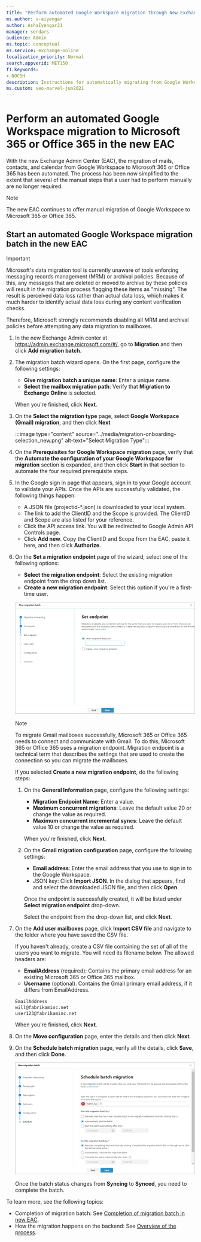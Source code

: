 ```yaml
---
title: "Perform automated Google Workspace migration through New Exchange Admin Center"
ms.author: v-aiyengar
author: AshaIyengar21
manager: serdars
audience: Admin
ms.topic: conceptual
ms.service: exchange-online
localization_priority: Normal
search.appverid: MET150
f1.keywords:
- NOCSH
description: Instructions for automatically migrating from Google Workspace to Microsoft 365 or Office 365 in stages by migrating users in batches in new EAC.
ms.custom: seo-marvel-jun2021
---
```


# Perform an automated Google Workspace migration to Microsoft 365 or Office 365 in the new EAC

With the new Exchange Admin Center (EAC), the migration of mails, contacts, and calendar from Google Workspace to Microsoft 365 or Office 365 has been automated. The process has been now simplified to the extent that several of the manual steps that a user had to perform manually are no longer required.

> [!NOTE]
> The new EAC continues to offer manual migration of Google Workspace to Microsoft 365 or Office 365.

## Start an automated Google Workspace migration batch in the new EAC

> [!IMPORTANT]
> Microsoft's data migration tool is currently unaware of tools enforcing messaging records management (MRM) or archival policies. Because of this, any messages that are deleted or moved to archive by these policies will result in the migration process flagging these items as "missing". The result is perceived data loss rather than actual data loss, which makes it much harder to identify actual data loss during any content verification checks.
>
> Therefore, Microsoft strongly recommends disabling all MRM and archival policies before attempting any data migration to mailboxes.

1. In the new Exchange Admin center at <https://admin.exchange.microsoft.com/#/>, go to **Migration** and then click **Add migration batch**.

2. The migration batch wizard opens. On the first page, configure the following settings:
   - **Give migration batch a unique name**: Enter a unique name.
   - **Select the mailbox migration path**: Verify that **Migration to Exchange Online** is selected.

   When you're finished, click **Next**.

3. On the **Select the migration type** page, select **Google Workspace (Gmail) migration**, and then click **Next**

   :::image type="content" source="../media/migration-onboarding-selection_new.png" alt-text="Select Migration Type":::

4. On the **Prerequisites for Google Workspace migration** page, verify that the **Automate the configuration of your Google Workspace for migration** section is expanded, and then click **Start** in that section to automate the four required prerequisite steps.

5. In the Google sign in page that appears, sign in to your Google account to validate your APIs. Once the APIs are successfully validated, the following things happen:
   - A JSON file (projectid-*.json) is downloaded to your local system.
   - The link to add the ClientID and the Scope is provided. The ClientID and Scope are also listed for your reference.
   - Click the API access link. You will be redirected to Google Admin API Controls page.
   - Click **Add new**. Copy the ClientID and Scope from the EAC, paste it here, and then click **Authorize**.

6. On the **Set a migration endpoint** page of the wizard, select one of the following options:
   - **Select the migration endpoint**: Select the existing migration endpoint from the drop down list.
   - **Create a new migration endpoint**: Select this option if you're a first-time user.

   ![Set endpoint](../media/migration-endpoint-selection.png)

   > [!NOTE]
   > To migrate Gmail mailboxes successfully, Microsoft 365 or Office 365 needs to connect and communicate with Gmail. To do this, Microsoft 365 or Office 365 uses a migration endpoint. Migration endpoint is a technical term that describes the settings that are used to create the connection so you can migrate the mailboxes.

   If you selected **Create a new migration endpoint**, do the following steps:

   1. On the **General Information** page, configure the following settings:
      - **Migration Endpoint Name**: Enter a value.
      - **Maximum concurrent migrations**: Leave the default value 20 or change the value as required.
      - **Maximum concurrent incremental syncs**: Leave the default value 10 or change the value as required.

      When you're finished, click **Next**.

   2. On the **Gmail migration configuration** page, configure the following settings:
      - **Email address**: Enter the email address that you use to sign in to the Google Workspace.
      - JSON key: Click **Import JSON**. In the dialog that appears, find and select the downloaded JSON file, and then click **Open**.

      Once the endpoint is successfully created, it will be listed under **Select migration endpoint** drop-down.

      Select the endpoint from the drop-down list, and click **Next**.


7. On the **Add user mailboxes** page, click **Import CSV file** and navigate to the folder where you have saved the CSV file.

   If you haven't already, create a CSV file containing the set of all of the users you want to migrate. You will need its filename below. The allowed headers are:

   - **EmailAddress** (required): Contains the primary email address for an existing Microsoft 365 or Office 365 mailbox.
   - **Username** (optional). Contains the Gmail primary email address, if it differs from EmailAddress.

   ```CSV
   EmailAddress
   will@fabrikaminc.net
   user123@fabrikaminc.net
   ```

   When you're finished, click **Next**.

8. On the **Move configuration** page, enter the details and then click **Next**.

9. On the **Schedule batch migration** page, verify all the details, click **Save**, and then click **Done**.

    ![Schedule batch migration](../media/schedule-batch1-migration.png)

    Once the batch status changes from **Syncing** to **Synced**, you need to complete the batch.

To learn more, see the following topics:

- Completion of migration batch: See [Completion of migration batch in new EAC](completion-gspace-migration-batch-neweac.md).
- How the migration happens on the backend: See [Overview of the process](how-it-all-works-in-the-backend.md).
